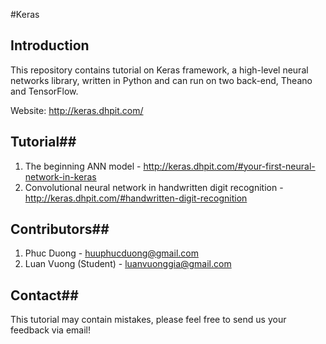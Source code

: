 #Keras

## Introduction ##
This repository contains tutorial on Keras framework, a high-level neural networks library, written in Python and can run on two back-end, Theano and TensorFlow.

Website: http://keras.dhpit.com/

## Tutorial##

 1. The beginning ANN model - http://keras.dhpit.com/#your-first-neural-network-in-keras
 2. Convolutional neural network in handwritten digit recognition - http://keras.dhpit.com/#handwritten-digit-recognition

## Contributors##
 1. Phuc Duong - huuphucduong@gmail.com
 2. Luan Vuong (Student) - luanvuonggia@gmail.com

## Contact##
This tutorial may contain mistakes, please feel free to send us your feedback via email!

